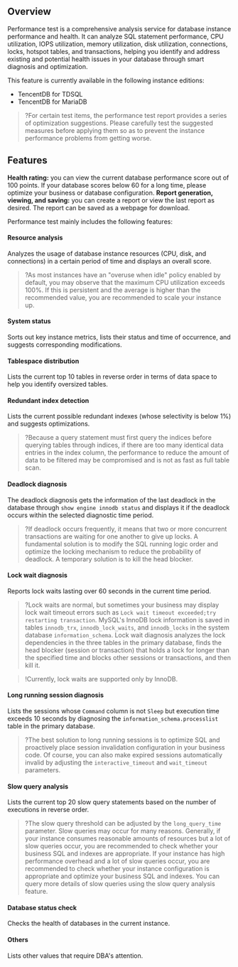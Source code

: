 
## Overview
Performance test is a comprehensive analysis service for database instance performance and health. It can analyze SQL statement performance, CPU utilization, IOPS utilization, memory utilization, disk utilization, connections, locks, hotspot tables, and transactions, helping you identify and address existing and potential health issues in your database through smart diagnosis and optimization.

This feature is currently available in the following instance editions:
- TencentDB for TDSQL
- TencentDB for MariaDB

>?For certain test items, the performance test report provides a series of optimization suggestions. Please carefully test the suggested measures before applying them so as to prevent the instance performance problems from getting worse.

## Features
**Health rating:** you can view the current database performance score out of 100 points. If your database scores below 60 for a long time, please optimize your business or database configuration.
**Report generation, viewing, and saving:** you can create a report or view the last report as desired. The report can be saved as a webpage for download.

Performance test mainly includes the following features:
#### Resource analysis
Analyzes the usage of database instance resources (CPU, disk, and connections) in a certain period of time and displays an overall score.
>?As most instances have an "overuse when idle" policy enabled by default, you may observe that the maximum CPU utilization exceeds 100%. If this is persistent and the average is higher than the recommended value, you are recommended to scale your instance up.

#### System status
Sorts out key instance metrics, lists their status and time of occurrence, and suggests corresponding modifications.

#### Tablespace distribution
Lists the current top 10 tables in reverse order in terms of data space to help you identify oversized tables.

#### Redundant index detection
Lists the current possible redundant indexes (whose selectivity is below 1%) and suggests optimizations.

>?Because a query statement must first query the indices before querying tables through indices, if there are too many identical data entries in the index column, the performance to reduce the amount of data to be filtered may be compromised and is not as fast as full table scan.

#### Deadlock diagnosis
The deadlock diagnosis gets the information of the last deadlock in the database through `show engine innodb status` and displays it if the deadlock occurs within the selected diagnostic time period.

>?If deadlock occurs frequently, it means that two or more concurrent transactions are waiting for one another to give up locks. A fundamental solution is to modify the SQL running logic order and optimize the locking mechanism to reduce the probability of deadlock. A temporary solution is to kill the head blocker.

#### Lock wait diagnosis
Reports lock waits lasting over 60 seconds in the current time period.

>?Lock waits are normal, but sometimes your business may display lock wait timeout errors such as `Lock wait timeout exceeded;try restarting transaction`. MySQL's InnoDB lock information is saved in tables `innodb_trx`, `innodb_lock_waits`, and `innodb_locks` in the system database `information_schema`. Lock wait diagnosis analyzes the lock dependencies in the three tables in the primary database, finds the head blocker (session or transaction) that holds a lock for longer than the specified time and blocks other sessions or transactions, and then kill it.

>!Currently, lock waits are supported only by InnoDB.

#### Long running session diagnosis
Lists the sessions whose `Command` column is not `Sleep` but execution time exceeds 10 seconds by diagnosing the `information_schema.processlist` table in the primary database.

>?The best solution to long running sessions is to optimize SQL and proactively place session invalidation configuration in your business code. Of course, you can also make expired sessions automatically invalid by adjusting the `interactive_timeout` and `wait_timeout` parameters.


#### Slow query analysis
Lists the current top 20 slow query statements based on the number of executions in reverse order.

>?The slow query threshold can be adjusted by the `long_query_time` parameter. Slow queries may occur for many reasons. Generally, if your instance consumes reasonable amounts of resources but a lot of slow queries occur, you are recommended to check whether your business SQL and indexes are appropriate. If your instance has high performance overhead and a lot of slow queries occur, you are recommended to check whether your instance configuration is appropriate and optimize your business SQL and indexes. You can query more details of slow queries using the slow query analysis feature.

#### Database status check
Checks the health of databases in the current instance.

#### Others
Lists other values that require DBA's attention.

